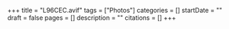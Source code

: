 +++
title = "L96CEC.avif"
tags = ["Photos"]
categories = []
startDate = ""
draft = false
pages = []
description = ""
citations = []
+++
